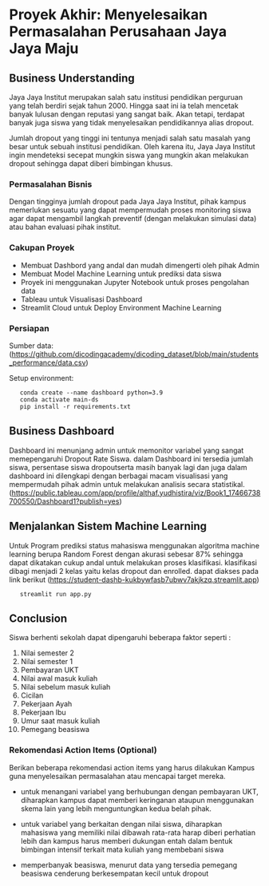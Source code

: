 # Proyek Akhir: Menyelesaikan Permasalahan Perusahaan Jaya Jaya Maju

## Business Understanding

Jaya Jaya Institut merupakan salah satu institusi pendidikan perguruan yang telah berdiri sejak tahun 2000. Hingga saat ini ia telah mencetak banyak lulusan dengan reputasi yang sangat baik. Akan tetapi, terdapat banyak juga siswa yang tidak menyelesaikan pendidikannya alias dropout.

Jumlah dropout yang tinggi ini tentunya menjadi salah satu masalah yang besar untuk sebuah institusi pendidikan. Oleh karena itu, Jaya Jaya Institut ingin mendeteksi secepat mungkin siswa yang mungkin akan melakukan dropout sehingga dapat diberi bimbingan khusus.

### Permasalahan Bisnis
Dengan tingginya jumlah dropout pada Jaya Jaya Institut, pihak kampus memerlukan sesuatu yang dapat mempermudah proses monitoring  siswa agar dapat mengambil langkah preventif (dengan melakukan simulasi data) atau bahan evaluasi pihak institut.


### Cakupan Proyek

- Membuat Dashbord yang andal dan mudah dimengerti oleh pihak Admin 
- Membuat Model Machine Learning untuk prediksi data siswa
- Proyek ini menggunakan Jupyter Notebook untuk proses pengolahan data 
- Tableau untuk Visualisasi Dashboard
- Streamlit Cloud untuk Deploy Environment Machine Learning

### Persiapan

Sumber data: (https://github.com/dicodingacademy/dicoding_dataset/blob/main/students_performance/data.csv)

Setup environment:

```
   conda create --name dashboard python=3.9
   conda activate main-ds
   pip install -r requirements.txt
```

## Business Dashboard

Dashboard ini menunjang admin untuk memonitor variabel yang sangat memepengaruhi Dropout Rate Siswa. dalam Dashboard ini tersedia jumlah siswa, persentase siswa dropoutserta masih banyak lagi dan juga dalam dashboard ini dilengkapi dengan berbagai macam visualisasi yang mempermudah pihak admin untuk melakukan analisis secara statistikal. (https://public.tableau.com/app/profile/althaf.yudhistira/viz/Book1_17466738700550/Dashboard1?publish=yes)
## Menjalankan Sistem Machine Learning
Untuk Program prediksi status mahasiswa menggunakan algoritma machine learning berupa Random Forest dengan akurasi sebesar 87% sehingga dapat dikatakan cukup andal untuk melakukan proses klasifikasi. klasifikasi dibagi menjadi 2 kelas yaitu kelas dropout dan enrolled. dapat diakses pada link berikut (https://student-dashb-kukbywfasb7ubwv7akjkzq.streamlit.app)
```
   streamlit run app.py
```

## Conclusion

Siswa berhenti sekolah dapat dipengaruhi beberapa faktor seperti : 
1. Nilai semester 2
2. Nilai semester 1
3. Pembayaran UKT
4. Nilai awal masuk kuliah
5. Nilai sebelum masuk kuliah         
6. Cicilan
7. Pekerjaan Ayah
8. Pekerjaan Ibu                   
9. Umur saat masuk kuliah
10. Pemegang beasiswa

### Rekomendasi Action Items (Optional)

Berikan beberapa rekomendasi action items yang harus dilakukan Kampus guna menyelesaikan permasalahan atau mencapai target mereka.

- untuk menangani variabel yang berhubungan dengan pembayaran UKT, diharapkan kampus dapat memberi keringanan ataupun menggunakan skema lain yang lebih menguntungkan kedua belah pihak.

- untuk variabel yang berkaitan dengan nilai siswa, diharapkan mahasiswa yang memiliki nilai dibawah rata-rata harap diberi perhatian lebih dan kampus harus memberi dukungan entah dalam bentuk bimbingan intensif terkait mata kuliah yang membebani siswa

- memperbanyak beasiswa, menurut data yang tersedia pemegang beasiswa cenderung berkesempatan kecil untuk dropout

